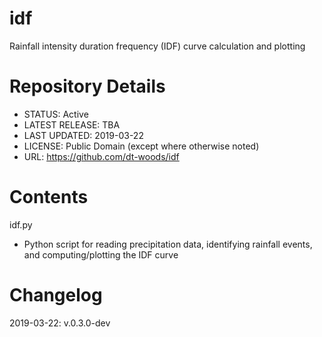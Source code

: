 # idf
Rainfall intensity duration frequency (IDF) curve calculation and plotting

# Repository Details

* STATUS: Active
* LATEST RELEASE: TBA
* LAST UPDATED: 2019-03-22
* LICENSE: Public Domain (except where otherwise noted)
* URL: https://github.com/dt-woods/idf

# Contents

idf.py

- Python script for reading precipitation data, identifying rainfall events, and computing/plotting the IDF curve

# Changelog

2019-03-22: v.0.3.0-dev
